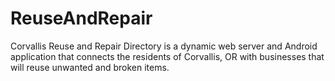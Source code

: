 # ReuseAndRepair
Corvallis Reuse and Repair Directory is a dynamic web server and Android application that connects the residents of Corvallis, OR with businesses that will reuse unwanted and broken items.

